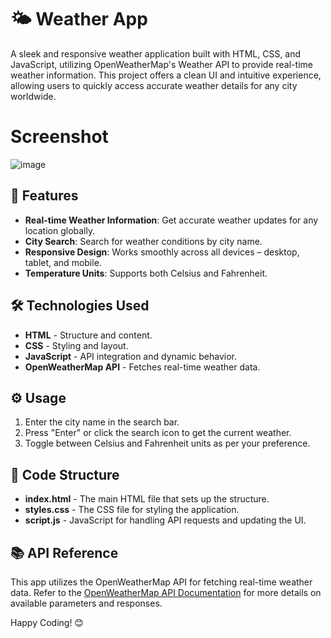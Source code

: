 
# 🌤️ Weather App

A sleek and responsive weather application built with HTML, CSS, and JavaScript, utilizing OpenWeatherMap's Weather API to provide real-time weather information. This project offers a clean UI and intuitive experience, allowing users to quickly access accurate weather details for any city worldwide.

# Screenshot
![image](https://github.com/user-attachments/assets/e23f393a-9fa4-4224-af59-c39071ca7bc0)


## 📌 Features
- **Real-time Weather Information**: Get accurate weather updates for any location globally.
- **City Search**: Search for weather conditions by city name.
- **Responsive Design**: Works smoothly across all devices – desktop, tablet, and mobile.
- **Temperature Units**: Supports both Celsius and Fahrenheit.

## 🛠️ Technologies Used
- **HTML** - Structure and content.
- **CSS** - Styling and layout.
- **JavaScript** - API integration and dynamic behavior.
- **OpenWeatherMap API** - Fetches real-time weather data.

## ⚙️ Usage
1. Enter the city name in the search bar.
2. Press "Enter" or click the search icon to get the current weather.
3. Toggle between Celsius and Fahrenheit units as per your preference.

## 📝 Code Structure
- **index.html** - The main HTML file that sets up the structure.
- **styles.css** - The CSS file for styling the application.
- **script.js** - JavaScript for handling API requests and updating the UI.

## 📚 API Reference
This app utilizes the OpenWeatherMap API for fetching real-time weather data. Refer to the [OpenWeatherMap API Documentation](https://openweathermap.org/api) for more details on available parameters and responses.



Happy Coding! 😊
